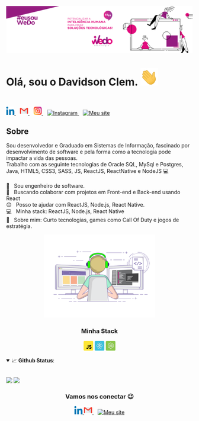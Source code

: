 
<img width="auto" src="https://github.com/davidsonclem/DavidsonClem/blob/master/assets/img/banner2.png">

# Olá, sou o Davidson Clem. <img alt="Olá" width="48px" src="https://github.com/davidsonclem/DavidsonClem/blob/master/assets/img/Hi.gif" />
<br/>
<p align="left">
  <a href="https://www.linkedin.com/in/davidson-clem/">
    <img alt="LinkedIn" width="22px" src="https://github.com/davidsonclem/DavidsonClem/blob/master/assets/img/052-linkedin.svg" />
  </a>&ensp;
 <a href="mailto:davidson.klain@gmail.com">
    <img alt="Email" width="22px" src="https://github.com/davidsonclem/DavidsonClem/blob/master/assets/img/gmail.svg" />
  </a>&ensp;
  <a href="https://www.instagram.com/davidson.clem/">
    <img alt="Instagram" width="22px" src="https://github.com/davidsonclem/DavidsonClem/blob/master/assets/img//044-instagram.svg" />
  </a>&ensp;
  <a href="https://twitter.com/Davidsonclem">
    <img alt="Instagram" width="22px" src="https://abs.twimg.com/responsive-web/client-web/icon-ios.b1fc7275.png" />
  </a>&ensp;
   <a href="https://app.rocketseat.com.br/me/davidson-clem">
    <img alt="Meu site" width="22px" src="https://rocketseat.com.br/icons/icon-48x48.png" />
  </a>
 </p>
 
 ## Sobre
 
 <p>Sou desenvolvedor e Graduado em Sistemas de Informação, fascinado por desenvolvimento de software e pela forma como a tecnologia pode impactar a vida das pessoas.  <br/> 
  Trabalho  com as seguinte tecnologias de Oracle SQL, MySql e Postgres, Java, HTML5, CSS3, SASS, JS, ReactJS, ReactNative e NodeJS 💻
  <br/> <br/> 
  🏥 &nbsp; Sou engenheiro de software.</a>   
  <br/> 💜 &nbsp; Buscando colaborar com projetos em Front-end e Back-end usando React
  <br/> 😊 &nbsp; Posso te ajudar com  ReactJS, Node.js, React Native.
  <br/> 💻 &nbsp; Minha stack: ReactJS, Node.js, React Native
  <br/> 💬 &nbsp; Sobre mim: Curto tecnologias, games como Call Of Duty e jogos de estratégia.
</p> 
  
<p  align="Center"><img alt="GIF" src="https://github.com/davidsonclem/DavidsonClem/blob/master/assets/img/gif3.gif" width="300"/></p> 

<h3 align="center" >Minha Stack</h3>
  <p align="center">
    <img alt="JavaScript" width="26px" src="https://github.com/davidsonclem/DavidsonClem/blob/master/assets/img/javascript.svg" />
    <img alt="React" width="26px" src="https://github.com/davidsonclem/DavidsonClem/blob/master/assets/img/reactjs.svg" />
    <img alt="Node.js" width="26px" src="https://github.com/davidsonclem/DavidsonClem/blob/master/assets/img/node.svg" />
  </p>
  
  <details open>
    <summary>📈 <b>Github Status</b>:</summary>
      <br>
      <p align="center">
       <div>
        <img src="https://github-readme-stats.vercel.app/api?username=DavidsonClem&show_icons=true&include_all_commits=true&count_private=true&&hide=issues&theme=radical"/>     
        <img src="https://github-readme-stats.vercel.app/api/top-langs/?username=DavidsonClem&layout=compact&theme=tokyonight">
       <div/>
      </p>

  </details>
  
  
 <h3 align="center" >Vamos nos conectar 😉</h3>
  <p align="center">
     <a href="https://www.linkedin.com/in/davidson-clem/">
      <img alt="LinkedIn" width="22px" src="https://github.com/davidsonclem/DavidsonClem/blob/master/assets/img/052-linkedin.svg" />
    </a>
    <a href="mailto:davidson.klain@gmail.com">
      <img alt="Email" width="22px" src="https://github.com/davidsonclem/DavidsonClem/blob/master/assets/img/gmail.svg" />
    </a>&ensp;
    <a href="https://app.rocketseat.com.br/me/davidson-clem">
     <img alt="Meu site" width="22px" src="https://rocketseat.com.br/icons/icon-48x48.png" />
    </a>
</p>
